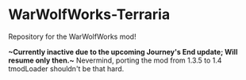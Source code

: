 # WarWolfWorks-Terraria
Repository for the WarWolfWorks mod!

**~Currently inactive due to the upcoming Journey's End update; Will resume only then.~**
Nevermind, porting the mod from 1.3.5 to 1.4 tmodLoader shouldn't be that hard.
